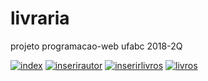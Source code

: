 # livraria
projeto programacao-web ufabc 2018-2Q

<a href="https://ibb.co/mFckY9"><img src="https://preview.ibb.co/jZJERU/index.png" alt="index" border="0"></a>
<a href="https://ibb.co/cEi3Lp"><img src="https://preview.ibb.co/idnV0p/inserirautor.png" alt="inserirautor" border="0"></a>
<a href="https://ibb.co/mt0TmU"><img src="https://preview.ibb.co/fUw16U/inserirlivros.png" alt="inserirlivros" border="0"></a>
<a href="https://ibb.co/jEKA0p"><img src="https://preview.ibb.co/ipRZRU/livros.png" alt="livros" border="0"></a>
